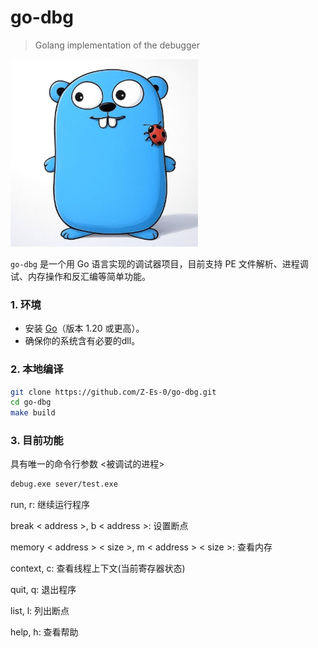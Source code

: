 <!--
 * @Author: Z-Es-0 zes18642300628@qq.com
 * @Date: 2025-04-15 23:23:42
 * @LastEditors: Z-Es-0 zes18642300628@qq.com
 * @LastEditTime: 2025-04-15 23:57:55
 * @FilePath: \ZesOJ\Readme.md
 * @Description: 这是默认设置,请设置`customMade`, 打开koroFileHeader查看配置 进行设置: https://github.com/OBKoro1/koro1FileHeader/wiki/%E9%85%8D%E7%BD%AE
-->
# go-dbg

> Golang implementation of the debugger

<!-- ![图片由Grok 3 生成](./pic/image.jpg ) -->


<img src="./pic/image.jpg" alt="图片由Grok 3 生成" width="300">

`go-dbg` 是一个用 Go 语言实现的调试器项目，目前支持 PE 文件解析、进程调试、内存操作和反汇编等简单功能。



### **1. 环境**
- 安装 [Go](https://golang.org/)（版本 1.20 或更高）。
- 确保你的系统含有必要的dll。

### **2. 本地编译**
```sh
git clone https://github.com/Z-Es-0/go-dbg.git
cd go-dbg
make build
```

### **3. 目前功能**

具有唯一的命令行参数 <被调试的进程>

```sh
debug.exe sever/test.exe
```


run, r: 继续运行程序

break < address >, b < address >: 设置断点

memory  < address > < size >, m  < address > < size >: 查看内存

context, c: 查看线程上下文(当前寄存器状态)


quit, q: 退出程序

list, l: 列出断点

help, h: 查看帮助



